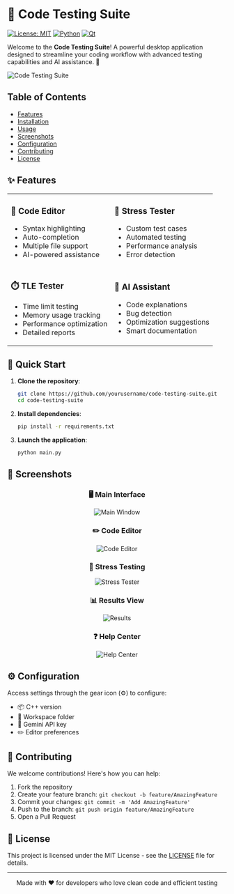 # 🚀 Code Testing Suite

[![License: MIT](https://img.shields.io/badge/License-MIT-yellow.svg)](https://opensource.org/licenses/MIT)
[![Python](https://img.shields.io/badge/Python-3.8+-blue.svg)](https://www.python.org)
[![Qt](https://img.shields.io/badge/Qt-6.0+-green.svg)](https://www.qt.io)

Welcome to the **Code Testing Suite**! A powerful desktop application designed to streamline your coding workflow with advanced testing capabilities and AI assistance. 🎯

![Code Testing Suite](resources/readme/header_image.png)

## Table of Contents

- [Features](#features)
- [Installation](#installation)
- [Usage](#usage)
- [Screenshots](#screenshots)
- [Configuration](#configuration)
- [Contributing](#contributing)
- [License](#license)

## ✨ Features

<table>
<tr>
<td>

### 📝 Code Editor
- Syntax highlighting
- Auto-completion
- Multiple file support
- AI-powered assistance

</td>
<td>

### 🔄 Stress Tester
- Custom test cases
- Automated testing
- Performance analysis
- Error detection

</td>
</tr>
<tr>
<td>

### ⏱️ TLE Tester
- Time limit testing
- Memory usage tracking
- Performance optimization
- Detailed reports

</td>
<td>

### 🤖 AI Assistant
- Code explanations
- Bug detection
- Optimization suggestions
- Smart documentation

</td>
</tr>
</table>

## 🚀 Quick Start

1. **Clone the repository**:
   ```bash
   git clone https://github.com/yourusername/code-testing-suite.git
   cd code-testing-suite
   ```

2. **Install dependencies**:
   ```bash
   pip install -r requirements.txt
   ```

3. **Launch the application**:
   ```bash
   python main.py
   ```

## 📸 Screenshots

<div align="center">

### 🖥️ Main Interface
![Main Window](resources/readme/main_window.png)

### ✏️ Code Editor
![Code Editor](resources/readme/editor_window.png)

### 🔄 Stress Testing
![Stress Tester](resources/readme/stress_window.png)

### 📊 Results View
![Results](resources/readme/results.png)

### ❓ Help Center
![Help Center](resources/readme/help_center.png)

</div>

## ⚙️ Configuration

Access settings through the gear icon (⚙️) to configure:

- 📦 C++ version
- 📁 Workspace folder
- 🤖 Gemini API key
- ✏️ Editor preferences

## 🤝 Contributing

We welcome contributions! Here's how you can help:

1. Fork the repository
2. Create your feature branch: `git checkout -b feature/AmazingFeature`
3. Commit your changes: `git commit -m 'Add AmazingFeature'`
4. Push to the branch: `git push origin feature/AmazingFeature`
5. Open a Pull Request

## 📄 License

This project is licensed under the MIT License - see the [LICENSE](LICENSE) file for details.

---
<div align="center">
Made with ❤️ for developers who love clean code and efficient testing
</div>
